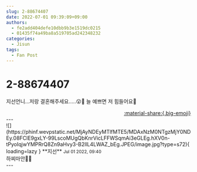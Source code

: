 ```yaml
---
slug: 2-88674407
date: 2022-07-01 09:39:09+09:00
authors:
  - fe2add404defe10dbb9b3e1519dc0215
  - 01435f74a49ba8a519705ad242348232
categories:
  - Jisun
tags:
  - Fan Post
---
```


# 2-88674407

<div class="post-container" markdown="1">
<div class="content-container md-sidebar__scrollwrap" markdown="1">

지선언니...저랑 결혼해주세요.....😮💨 늘 예쁘면 저 힘들어요🥹

</div>
</div>

<div style="text-align: right;" markdown="1">
<a href="https://weverse.io/fromis9/fanpost/2-88674407" style="text-align: right;">:material-share:{.big-emoji}</a>
</div>
---

<div class="comments-container md-sidebar__scrollwrap" markdown="1">
<div class="comment" markdown="1">
<div class='id-container' markdown="1">
![](https://phinf.wevpstatic.net/MjAyNDEyMTlfMTE5/MDAxNzM0NTgzMjY0NDEy.08FClE9gxLY-99LscoMUgQbKnrVicLFFWSqmAi3eGLEg.hXV0n-tPyoIqjwYMPRrQ8Zn9aHvy3-B2llL4LWAZ_bEg.JPEG/image.jpg?type=s72){ loading=lazy }
**<span class="artist">지선</span>** <small>Jul 01 2022, 09:40</small><br>
</div>
<div class='comment-body' markdown="1">
하찌마안😮‍💨
</div>
</div>
</div>
---
